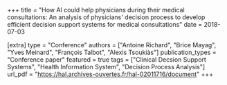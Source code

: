 +++
title = "How AI could help physicians during their medical consultations: An analysis of physicians' decision process to develop efficient decision support systems for medical consultations"
date = 2018-07-03

[extra]
type = "Conference"
authors = ["Antoine Richard", "Brice Mayag", "Yves Meinard", "François Talbot", "Alexis Tsoukiàs"]
publication_types = "Conference paper"
featured = true
tags = ["Clinical Decsion Support Systems", "Health Information System", "Decision Process Analysis"]
url_pdf = "https://hal.archives-ouvertes.fr/hal-02011716/document"
+++
